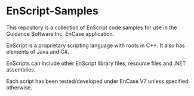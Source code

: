 # EnScript-Samples
This repository is a collection of EnScript code samples for use in the Guidance Software Inc. EnCase application.

EnScript is a proprietary scripting language with roots in C++. It also has elements of Java and C#.

EnScripts can include other EnScript library files, resource files and .NET assemblies.

Each script has been tested/developed under EnCase V7 unless specified otherwise.

